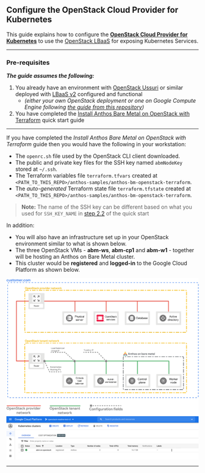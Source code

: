## Configure the OpenStack Cloud Provider for Kubernetes

This guide explains how to configure the [**OpenStack Cloud Provider for Kubernetes**](https://github.com/kubernetes/cloud-provider-openstack) to use the [OpenStack LBaaS](https://docs.openstack.org/mitaka/networking-guide/config-lbaas.html)
for exposing Kubernetes Services.

---
### Pre-requisites

***The guide assumes the following:***
1. You already have an environment with [OpenStack Ussuri](https://releases.openstack.org/ussuri/index.html) or similar deployed with [LBaaS v2](https://docs.openstack.org/mitaka/networking-guide/config-lbaas.html) configured and
functional
     - _(either your own OpenStack deployment or one on Google Compute Engine following [the guide from this repository](/anthos-bm-openstack-terraform/docs/install_openstack_on_gce.md))_
1. You have completed the [Install Anthos Bare Metal on OpenStack with Terraform](/anthos-bm-openstack-terraform/docs/quickstart.md) quick start guide
---

If you have completed the *Install Anthos Bare Metal on OpenStack with Terraform*
guide then you would have the following in your workstation:
- The `openrc.sh` file used by the OpenStack CLI client downloaded.
- The public and private key files for the SSH key named `abmNodeKey` stored at `~/.ssh`.
- The Terraform variables file `terraform.tfvars` created at `<PATH_TO_THIS_REPO>/anthos-samples/anthos-bm-openstack-terraform`.
- The _auto-generated_ Terraform state file `terraform.tfstate` created at `<PATH_TO_THIS_REPO>/anthos-samples/anthos-bm-openstack-terraform`.

> **Note:** The name of the SSH key can be different based on what you used for
> `SSH_KEY_NAME` in [step 2.2](/anthos-bm-openstack-terraform/docs/quickstart.md#22-create-and-upload-ssh-keys-to-be-used-by-the-openstack-vms) of the quick start

In addition:
- You will also have an infrastructure set up in your OpenStack environment
  similar to what is shown below.
- The three OpenStack VMs - **abm-ws**, **abm-cp1** and **abm-w1** - together
  will be hosting an Anthos on Bare Metal cluster.
- This cluster would be **registered** and **logged-in** to the Google Cloud
  Platform as shown below.
<p align="center">
  <img src="images/openstack-setup.png" width="550">
  <img src="images/logged-in-k8s.png">
</p>

---
